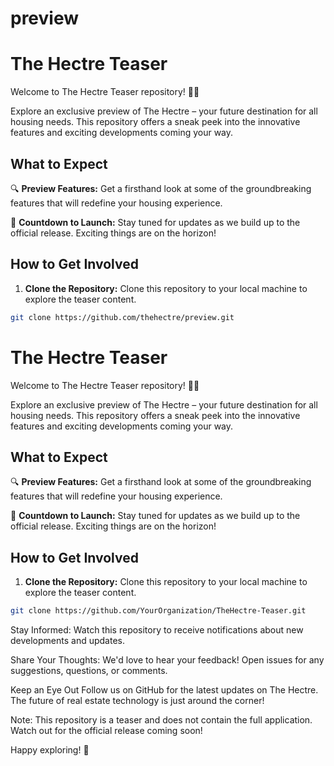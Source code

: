 # preview
# The Hectre Teaser

Welcome to The Hectre Teaser repository! 🏡✨

Explore an exclusive preview of The Hectre – your future destination for all housing needs. This repository offers a sneak peek into the innovative features and exciting developments coming your way.

## What to Expect

🔍 **Preview Features:**
   Get a firsthand look at some of the groundbreaking features that will redefine your housing experience.

🚀 **Countdown to Launch:**
   Stay tuned for updates as we build up to the official release. Exciting things are on the horizon!

## How to Get Involved

1. **Clone the Repository:**
   Clone this repository to your local machine to explore the teaser content.

```bash
git clone https://github.com/thehectre/preview.git

```

# The Hectre Teaser

Welcome to The Hectre Teaser repository! 🏡✨

Explore an exclusive preview of The Hectre – your future destination for all housing needs. This repository offers a sneak peek into the innovative features and exciting developments coming your way.

## What to Expect

🔍 **Preview Features:**
   Get a firsthand look at some of the groundbreaking features that will redefine your housing experience.

🚀 **Countdown to Launch:**
   Stay tuned for updates as we build up to the official release. Exciting things are on the horizon!

## How to Get Involved

1. **Clone the Repository:**
   Clone this repository to your local machine to explore the teaser content.

```bash
git clone https://github.com/YourOrganization/TheHectre-Teaser.git
```
Stay Informed:
Watch this repository to receive notifications about new developments and updates.

Share Your Thoughts:
We'd love to hear your feedback! Open issues for any suggestions, questions, or comments.

Keep an Eye Out
Follow us on GitHub for the latest updates on The Hectre. The future of real estate technology is just around the corner!

Note: This repository is a teaser and does not contain the full application. Watch out for the official release coming soon!

Happy exploring! 🌟

